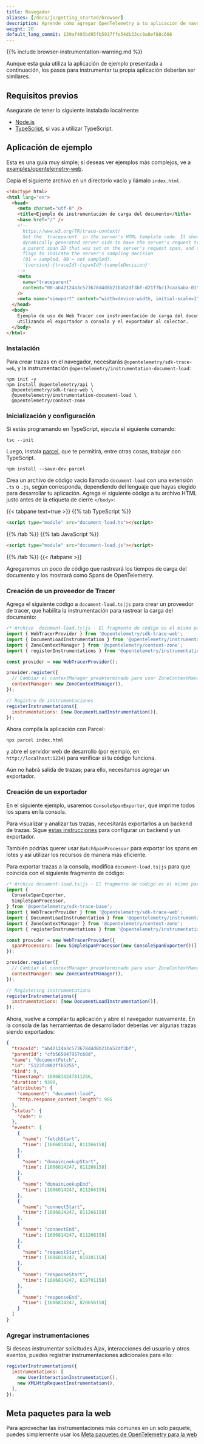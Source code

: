 ```yaml
---
title: Navegador
aliases: [/docs/js/getting_started/browser]
description: Aprende cómo agregar OpenTelemetry a tu aplicación de navegador.
weight: 20
default_lang_commit: 139af493bd95fb5917ffe54db23cc9a8ef88c606
---
```


{{% include browser-instrumentation-warning.md %}}

Aunque esta guía utiliza la aplicación de ejemplo presentada a continuación, los
pasos para instrumentar tu propia aplicación deberían ser similares.

## Requisitos previos

Asegúrate de tener lo siguiente instalado localmente:

- [Node.js](https://nodejs.org/en/download/)
- [TypeScript](https://www.typescriptlang.org/download), si vas a utilizar
  TypeScript.

## Aplicación de ejemplo

Esta es una guía muy simple; si deseas ver ejemplos más complejos, ve a
[examples/opentelemetry-web](https://github.com/open-telemetry/opentelemetry-js/tree/main/examples/opentelemetry-web).

Copia el siguiente archivo en un directorio vacío y llámalo `index.html`.

```html
<!doctype html>
<html lang="en">
  <head>
    <meta charset="utf-8" />
    <title>Ejemplo de instrumentación de carga del documento</title>
    <base href="/" />
    <!--
      https://www.w3.org/TR/trace-context/
      Set the `traceparent` in the server's HTML template code. It should be
      dynamically generated server side to have the server's request trace ID,
      a parent span ID that was set on the server's request span, and the trace
      flags to indicate the server's sampling decision
      (01 = sampled, 00 = not sampled).
      '{version}-{traceId}-{spanId}-{sampleDecision}'
    -->
    <meta
      name="traceparent"
      content="00-ab42124a3c573678d4d8b21ba52df3bf-d21f7bc17caa5aba-01"
    />
    <meta name="viewport" content="width=device-width, initial-scale=1" />
  </head>
  <body>
    Ejemplo de uso de Web Tracer con instrumentación de carga del documento,
    utilizando el exportador a consola y el exportador al colector.
  </body>
</html>
```

### Instalación

Para crear trazas en el navegador, necesitarás `@opentelemetry/sdk-trace-web`, y
la instrumentación `@opentelemetry/instrumentation-document-load`:

```shell
npm init -y
npm install @opentelemetry/api \
  @opentelemetry/sdk-trace-web \
  @opentelemetry/instrumentation-document-load \
  @opentelemetry/context-zone
```

### Inicialización y configuración

Si estás programando en TypeScript, ejecuta el siguiente comando:

```shell
tsc --init
```

Luego, instala [parcel](https://parceljs.org/), que te permitirá, entre otras
cosas, trabajar con TypeScript.

```shell
npm install --save-dev parcel
```

Crea un archivo de código vacío llamado `document-load` con una extensión `.ts`
o `.js`, según corresponda, dependiendo del lenguaje que hayas elegido para
desarrollar tu aplicación. Agrega el siguiente código a tu archivo HTML justo
antes de la etiqueta de cierre `</body>`:

{{< tabpane text=true >}} {{% tab TypeScript %}}

```html
<script type="module" src="document-load.ts"></script>
```

{{% /tab %}} {{% tab JavaScript %}}

```html
<script type="module" src="document-load.js"></script>
```

{{% /tab %}} {{< /tabpane >}}

Agregaremos un poco de código que rastreará los tiempos de carga del documento y
los mostrará como Spans de OpenTelemetry.

### Creación de un proveedor de Tracer

Agrega el siguiente código a `document-load.ts|js` para crear un proveedor de
tracer, que habilita la instrumentación para rastrear la carga del documento:

```js
/* Archivo  document-load.ts|js - El fragmento de código es el mismo para ambos lenguajes */
import { WebTracerProvider } from '@opentelemetry/sdk-trace-web';
import { DocumentLoadInstrumentation } from '@opentelemetry/instrumentation-document-load';
import { ZoneContextManager } from '@opentelemetry/context-zone';
import { registerInstrumentations } from '@opentelemetry/instrumentation';

const provider = new WebTracerProvider();

provider.register({
  // Cambiar el contextManager predeterminado para usar ZoneContextManager – admite operaciones asíncronas – opcional
  contextManager: new ZoneContextManager(),
});

// Registro de instrumentaciones
registerInstrumentations({
  instrumentations: [new DocumentLoadInstrumentation()],
});
```

Ahora compila la aplicación con Parcel:

```shell
npx parcel index.html
```

y abre el servidor web de desarrollo (por ejemplo, en `http://localhost:1234`)
para verificar si tu código funciona.

Aún no habrá salida de trazas; para ello, necesitamos agregar un exportador.

### Creación de un exportador

En el siguiente ejemplo, usaremos `ConsoleSpanExporter`, que imprime todos los
spans en la consola.

Para visualizar y analizar tus trazas, necesitarás exportarlos a un backend de
trazas. Sigue [estas instrucciones](../../exporters) para configurar un backend
y un exportador.

También podrías querer usar `BatchSpanProcessor` para exportar los spans en
lotes y así utilizar los recursos de manera más eficiente.

Para exportar trazas a la consola, modifica `document-load.ts|js` para que
coincida con el siguiente fragmento de código:

```js
/* Archivo document-load.ts|js - El fragmento de código es el mismo para ambos lenguajes */
import {
  ConsoleSpanExporter,
  SimpleSpanProcessor,
} from '@opentelemetry/sdk-trace-base';
import { WebTracerProvider } from '@opentelemetry/sdk-trace-web';
import { DocumentLoadInstrumentation } from '@opentelemetry/instrumentation-document-load';
import { ZoneContextManager } from '@opentelemetry/context-zone';
import { registerInstrumentations } from '@opentelemetry/instrumentation';

const provider = new WebTracerProvider({
  spanProcessors: [new SimpleSpanProcessor(new ConsoleSpanExporter())],
});

provider.register({
  // Cambiar el contextManager predeterminado para usar ZoneContextManager – admite operaciones asíncronas – opcional.
  contextManager: new ZoneContextManager(),
});

// Registering instrumentations
registerInstrumentations({
  instrumentations: [new DocumentLoadInstrumentation()],
});
```

Ahora, vuelve a compilar tu aplicación y abre el navegador nuevamente. En la
consola de las herramientas de desarrollador deberías ver algunas trazas siendo
exportados:

```json
{
  "traceId": "ab42124a3c573678d4d8b21ba52df3bf",
  "parentId": "cfb565047957cb0d",
  "name": "documentFetch",
  "id": "5123fc802ffb5255",
  "kind": 0,
  "timestamp": 1606814247811266,
  "duration": 9390,
  "attributes": {
    "component": "document-load",
    "http.response_content_length": 905
  },
  "status": {
    "code": 0
  },
  "events": [
    {
      "name": "fetchStart",
      "time": [1606814247, 811266158]
    },
    {
      "name": "domainLookupStart",
      "time": [1606814247, 811266158]
    },
    {
      "name": "domainLookupEnd",
      "time": [1606814247, 811266158]
    },
    {
      "name": "connectStart",
      "time": [1606814247, 811266158]
    },
    {
      "name": "connectEnd",
      "time": [1606814247, 811266158]
    },
    {
      "name": "requestStart",
      "time": [1606814247, 819101158]
    },
    {
      "name": "responseStart",
      "time": [1606814247, 819791158]
    },
    {
      "name": "responseEnd",
      "time": [1606814247, 820656158]
    }
  ]
}
```

### Agregar instrumentaciones

Si deseas instrumentar solicitudes Ajax, interacciones del usuario y otros
eventos, puedes registrar instrumentaciones adicionales para ello:

```javascript
registerInstrumentations({
  instrumentations: [
    new UserInteractionInstrumentation(),
    new XMLHttpRequestInstrumentation(),
  ],
});
```

## Meta paquetes para la web

Para aprovechar las instrumentaciones más comunes en un solo paquete, puedes
simplemente usar los
[Meta paquetes de OpenTelemetry para la web](https://www.npmjs.com/package/@opentelemetry/auto-instrumentations-web)
